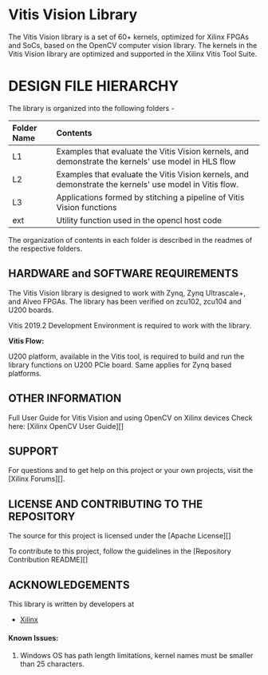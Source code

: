 # Vitis Vision Library
The Vitis Vision library is a set of 60+ kernels, optimized for Xilinx FPGAs and SoCs, based on the OpenCV computer vision library. The kernels in the Vitis Vision library are optimized and supported in the Xilinx Vitis Tool Suite.

# DESIGN FILE HIERARCHY
The library is organized into the following folders -

| Folder Name | Contents |
| :------------- | :------------- |
| L1 | Examples that evaluate the Vitis Vision kernels, and demonstrate the kernels' use model in HLS flow |
| L2 | Examples that evaluate the Vitis Vision kernels, and demonstrate the kernels' use model in Vitis flow.  |
| L3 | Applications formed by stitching a pipeline of Vitis Vision functions |
| ext | Utility function used in the opencl host code |

The organization of contents in each folder is described in the readmes of the respective folders.

## HARDWARE and SOFTWARE REQUIREMENTS
The Vitis Vision library is designed to work with Zynq, Zynq Ultrascale+, and Alveo FPGAs. The library has been verified on zcu102, zcu104 and U200 boards.

Vitis 2019.2 Development Environment is required to work with the library.

**Vitis Flow:**

U200 platform, available in the Vitis tool, is required to build and run the library functions on U200 PCIe board. Same applies for Zynq based platforms.

## OTHER INFORMATION
Full User Guide for Vitis Vision and using OpenCV on Xilinx devices Check here:
[Xilinx OpenCV User Guide][]

## SUPPORT
For questions and to get help on this project or your own projects, visit the [Xilinx Forums][].

## LICENSE AND CONTRIBUTING TO THE REPOSITORY
The source for this project is licensed under the [Apache License][]

To contribute to this project, follow the guidelines in the [Repository Contribution README][]

## ACKNOWLEDGEMENTS
This library is written by developers at
- [Xilinx](http://www.xilinx.com)

#### Known Issues:
1. Windows OS has path length limitations, kernel names must be smaller than 25 characters.
  
